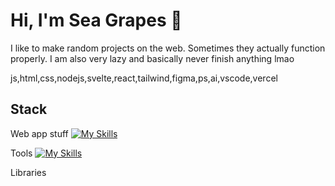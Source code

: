 # Hi, I'm Sea Grapes 👋

I like to make random projects on the web. Sometimes they actually function properly.
I am also very lazy and basically never finish anything lmao

js,html,css,nodejs,svelte,react,tailwind,figma,ps,ai,vscode,vercel

## Stack
Web app stuff
[![My Skills](https://skillicons.dev/icons?i=js,html,css,nodejs,svelte,react,tailwind)](https://skillicons.dev)

Tools
[![My Skills](https://skillicons.dev/icons?i=figma,ps,ai,vscode,vercel)](https://skillicons.dev)

Libraries